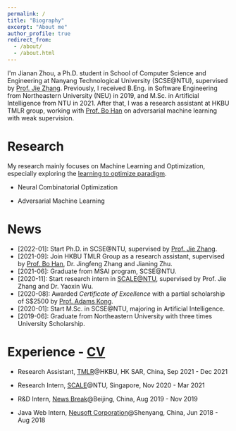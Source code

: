 ```yaml
---
permalink: /
title: "Biography"
excerpt: "About me"
author_profile: true
redirect_from: 
  - /about/
  - /about.html
---
```


I'm Jianan Zhou, a Ph.D. student in School of Computer Science and Engineering at Nanyang Technological University (SCSE@NTU), supervised by [Prof. Jie Zhang](https://personal.ntu.edu.sg/zhangj/). Previously, I received B.Eng. in Software Engineering from Northeastern University (NEU) in 2019, and M.Sc. in Artificial Intelligence from NTU in 2021. After that, I was a research assistant at HKBU TMLR group, working with [Prof. Bo Han](https://bhanml.github.io/) on adversarial machine learning with weak supervision.

Research
======

My research mainly focuses on Machine Learning and Optimization, especially exploring the [learning to optimize paradigm](https://arxiv.org/pdf/1811.06128.pdf).

* Neural Combinatorial Optimization

- Adversarial Machine Learning

News
======

- \[2022-01]: Start Ph.D. in SCSE@NTU, supervised by [Prof. Jie Zhang](https://personal.ntu.edu.sg/zhangj/).
- \[2021-09]: Join HKBU TMLR Group as a research assistant, supervised by [Prof. Bo Han](https://bhanml.github.io/), Dr. Jingfeng Zhang and Jianing Zhu. 
- \[2021-06]: Graduate from MSAI program, SCSE@NTU.
- \[2020-11]: Start research intern in [SCALE@NTU](https://www.ntu.edu.sg/scale), supervised by Prof. Jie Zhang and Dr. Yaoxin Wu.
- \[2020-08]: Awarded *Certificate of Excellence* with a partial scholarship of S$2500 by [Prof. Adams Kong](https://personal.ntu.edu.sg/AdamsKong/).
- \[2020-01]: Start M.Sc. in SCSE@NTU, majoring in Artificial Intelligence.
- \[2019-06]: Graduate from Northeastern University with three times University Scholarship.

Experience - [CV](https://royalskye.github.io/files/CV_20210602.pdf)
======

* Research Assistant, [TMLR](https://bhanml.github.io/)@HKBU, HK SAR, China, Sep 2021 - Dec 2021

* Research Intern, [SCALE](https://www.ntu.edu.sg/scale)@NTU, Singapore, Nov 2020 - Mar 2021

* R&D Intern, [News Break](https://www.newsbreak.com/about)@Beijing, China, Aug 2019 - Nov 2019 

* Java Web Intern, [Neusoft Corporation](https://en.wikipedia.org/wiki/Neusoft)@Shenyang, China, Jun 2018 - Aug 2018

<script type='text/javascript' id='clustrmaps' src='//cdn.clustrmaps.com/map_v2.js?cl=0e1633&w=a&t=tt&d=FoksnRn7TGvAb2s0FiP9G1EDQcPfF_pvdm4EdiVzTZA&co=0b4975&cmo=3acc3a&cmn=ff5353&ct=cdd4d9'></script>

